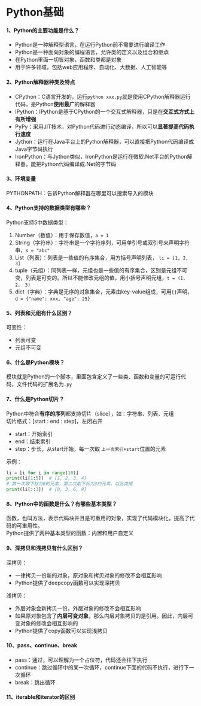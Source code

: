 # Python基础

#### 1、Python的主要功能是什么？
- Python是一种解释型语言，在运行Python前不需要进行编译工作
- Python是一种面向对象的编程语言，允许类的定义以及组合和继承
- 在Python里面一切皆对象，函数和类都是对象
- 用于许多领域，包括web应用程序、自动化、大数据、人工智能等

#### 2、Python解释器种类及特点
- CPython：C语言开发的，运行`python xxx.py`就是使用CPython解释器运行代码，是Python**使用最广**的解释器
- IPython：IPython是基于CPython的一个交互式解释器，只是在**交互式方式上有所增强**
- PyPy：采用JIT技术，对Python代码进行动态编译，所以可以**显著提高代码执行速度**
- Jython：运行在Java平台上的Python解释器，可以直接把Python代码编译成Java字节码执行
- IronPython：与Jython类似，IronPython是运行在微软.Net平台的Python解释器，能把Python代码编译成.Net的字节码


#### 3、环境变量
PYTHONPATH：告诉Python解释器在哪里可以搜索导入的模块

#### 4、Python支持的数据类型有哪些？
Python支持5中数据类型：
1. Number（数值）：用于保存数值，`a = 1`
2. String（字符串）：字符串是一个字符序列，可用单引号或双引号来声明字符串，`s = "abc"`
3. List（列表）：列表是一些值的有序集合，用方括号声明列表， `li = [1, 2, 3]`
4. tuple（元组）：同列表一样，元组也是一些值的有序集合，区别是元组不可变，列表是可变的。所以不能修改元组的值，用小括号声明元组，`t = (1， 2， 3)`
5. dict（字典）：字典是无序的对象集合，元素由key-value组成，可用`{}`声明，`d = {"name": xxx, "age": 25}`

#### 5、列表和元组有什么区别？
可变性：
- 列表可变
- 元组不可变

#### 6、什么是Python模块？
模块就是Python的一个脚本，里面包含定义了一些类、函数和变量的可运行代码，文件代码的扩展名为`.py`

#### 7、什么是Python切片？
Python中符合**有序的序列**都支持切片（slice），如：字符串、列表、元组  
切片格式：[start : end : step]，左闭右开
- start：开始索引
- end：结束索引
- step：步长，从start开始，每一次取 `上一次索引+start`位置的元素

示例：
```python
li = [i for i in range(10)]
print(li[1:5])  # [1, 2, 3, 4]
# 第一次取下标为0的元素，第二次取下标为3的元素，以此类推
print(li[::3])  # [0, 3, 6, 9]
```

#### 8、Python中的函数是什么？有哪些基本类型？
函数，也叫方法，表示代码块并且是可重用的对象，实现了代码模块化，提高了代码的可重用性。  
Python提供了两种基本类型的函数：内置和用户自定义

#### 9、深拷贝和浅拷贝有什么区别？

深拷贝：
- 一律拷贝一份新的对象，原对象和拷贝对象的修改不会相互影响
- Python提供了deepcopy函数可以实现深拷贝

浅拷贝：
- 外层对象会新拷贝一份，外层对象的修改不会相互影响
- 如果原对象包含了**内层可变对象**，那么内层对象拷贝的是引用。因此，内层可变对象的修改会相互影响的
- Python提供了copy函数可以实现浅拷贝

#### 10、pass、continue、break

- pass：通过，可以理解为一个占位符，代码还会往下执行  
- continue：跳过循环中的某一次循环，continue下面的代码不执行，进行下一次循环  
- break：跳出循环  

#### 11、iterable和iterator的区别

